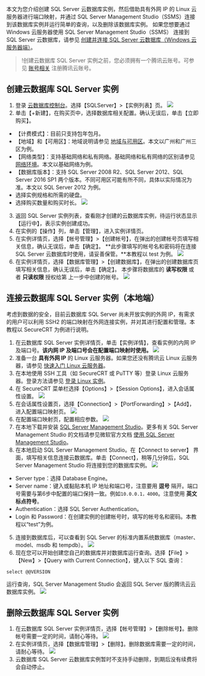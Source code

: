 本文为您介绍创建 SQL Server 云数据库实例，然后借助具有外网 IP 的 Linux 云服务器进行端口映射，并通过 SQL Server Management Studio（SSMS）连接到该数据库实例并运行简单的查询，以及删除该数据库实例。
如果您想要通过 Windows 云服务器使用 SQL Server Management Studio（SSMS） 连接到 SQL Server 云数据库，请参见 [创建并连接 SQL Server 云数据库（Windows 云服务器端）](https://intl.cloud.tencent.com/document/product/238/11626)。

>!创建云数据库 SQL Server 实例之前，您必须拥有一个腾讯云账号。可参见 [账号相关](https://cloud.tencent.com/document/product/378/17985) 注册腾讯云账号。

## 创建云数据库 SQL Server 实例
1. 登录 [云数据库控制台](https://console.cloud.tencent.com/cdb)。选择【SQLServer】>【实例列表】页。
![](https://main.qcloudimg.com/raw/c8a5843dc5f1ddecb1e7767f848ca895.png)
2. 单击【+新建】，在购买页中，选择数据库相关配置。确认无误后，单击【立即购买】。
 - 【计费模式】：目前只支持包年包月。
 - 【地域】和【可用区】：地域说明请参见 [地域与可用区](https://intl.cloud.tencent.com/document/product/238/7520)。本文以广州和广州三区为例。
 - 【网络类型】：支持基础网络和私有网络。基础网络和私有网络的区别请参见 [网络环境](https://intl.cloud.tencent.com/document/product/213/5227)。本文以基础网络为例。
 - 【数据库版本】：支持 SQL Server 2008 R2、SQL Server 2012、SQL Server 2016 SP1 两个版本。不同可用区可能有所不同，具体以实际情况为准。本文以 SQL Server 2012 为例。
 - 选择实例规格和所需的硬盘。
 - 选择购买数量和购买时长。
![](https://main.qcloudimg.com/raw/85a55961d655af3870919df938dddaf0.png)
3. 返回 SQL Server 实例列表，查看刚才创建的云数据库实例，待运行状态显示【运行中】，表示实例创建成功。
4. 在实例的【操作】列，单击【管理】，进入实例详情页。
5. 在实例详情页，选择【帐号管理】>【创建帐号】，在弹出的创建帐号页填写相关信息，确认无误后，单击【确定】。
**此步骤填写的帐号名和密码将在连接 SQL Server 云数据库时使用，请妥善保管。**本教程以 test 为例。
![](//mc.qcloudimg.com/static/img/1cac253d8eb9029bbaf10aa385b4c0bd/image.png)
6. 在实例详情页，选择【数据库管理】>【创建数据库】，在弹出的创建数据库页填写相关信息，确认无误后，单击【确定】。
本步骤将数据库的 **读写权限** 或者 **只读权限** 授权给第 上一步中创建的帐号。
![](//mc.qcloudimg.com/static/img/8db9f2aaa65978c0e0005739c7861aad/image.png)

## 连接云数据库 SQL Server 实例（本地端）
考虑到数据的安全，目前云数据库 SQL Server 尚未开放实例的外网 IP，有需求的用户可以利用 SSH2 的端口映射在外网连接实例，并对其进行配置和管理。本教程以 SecureCRT 为例进行说明。
1. 在云数据库 SQL Server 实例详情页，单击【实例详情】，查看实例的内网 IP 及端口号。**该内网 IP 及端口号会在配置端口映射时使用。**
![](https://main.qcloudimg.com/raw/05866d097de8b621b3a27b230ed6de8c.png)
2. 准备一台 **具有外网 IP** 的 Linux 云服务器。如果您还没有腾讯云 Linux 云服务器，请参见 [快速入门 Linux 云服务器](https://intl.cloud.tencent.com/document/product/213/2936)。
3. 在本地使用 SSH 工具（如 SecureCRT 或 PuTTY 等）登录 Linux 云服务器。登录方法请参见 [登录 Linux 实例](https://intl.cloud.tencent.com/document/product/213/5436)。
4. 在 SecureCRT 菜单栏选择【Options】>【Session Options】，进入会话属性设置。
![](//mc.qcloudimg.com/static/img/6f48c98d69986fd497535ec8760a0a49/image.png)
5. 在会话属性设置页，选择【Connection】>【PortForwarding】>【Add】，进入配置端口映射页。
![](//mc.qcloudimg.com/static/img/8a489ede3e8ae598a6530e77b9481eab/image.png)
6. 在配置端口映射页，配置相应参数。
![](//mc.qcloudimg.com/static/img/9f28013e62ccce956710eaca0c8fb699/image.png)
7. 在本地下载并安装 [SQL Server Management Studio](https://docs.microsoft.com/en-us/sql/ssms/download-sql-server-management-studio-ssms)。更多有关 SQL Server Management Studio 的文档请参见微软官方文档 [使用 SQL Server Management Studio](https://docs.microsoft.com/zh-cn/sql/database-engine/use-sql-server-management-studio?view=sql-server-2014)。
8. 在本地启动 SQL Server Management Studio。在【Connect to server】 界面，填写相关信息连接云数据库。单击【Connect】，稍等几分钟后，SQL Server Management Studio 将连接到您的数据库实例。
![](//mc.qcloudimg.com/static/img/1cac47c4fc515d30d2cb5a0ef0141e22/image.png)
 - Server type：选择 Database Engine。
 - Server name：键入或黏贴本机 IP 地址和端口号，注意要用 **逗号** 隔开。端口号需要与第6步中配置的端口保持一致。例如`10.0.0.1，4000`。注意使用 **英文标点符号**。
 -  Authentication：选择 SQL Server Authentication。
 -  Login 和 Password：在创建实例的创建帐号时，填写的帐号名和密码。本教程以“test”为例。
5. 连接到数据库后，可以查看到 SQL Server 的标准内置系统数据库（master、model、msdb 和 tempdb）。
![](//mc.qcloudimg.com/static/img/a39d9db6f6a4050d1fa4285a53b55157/image.png)
6. 现在您可以开始创建您自己的数据库并对数据库运行查询。选择【File】>【New】>【Query with Current Connection】，键入以下 SQL 查询：
```
select @@VERSION
```
运行查询，SQL Server Management Studio 会返回 SQL Server 版的腾讯云云数据库实例。
![](//mc.qcloudimg.com/static/img/fbf64c03c7addda9c80fdd3dac7bbebb/image.png)

## 删除云数据库 SQL Server 实例
1. 在云数据库 SQL Server 实例详情页，选择【帐号管理】>【删除帐号】。删除帐号需要一定的时间，请耐心等待。
![](//mc.qcloudimg.com/static/img/7ce670ca67766ed32d088b4f733c56b6/image.png)
2. 在实例详情页，选择【数据库管理】>【删除】。删除数据库需要一定的时间，请耐心等待。
![](//mc.qcloudimg.com/static/img/fa68b790fe7a12e1c17bfde648ac6e98/image.png)
3. 云数据库 SQL Server 云数据库实例暂时不支持手动删除，到期后没有续费将会自动停止。



